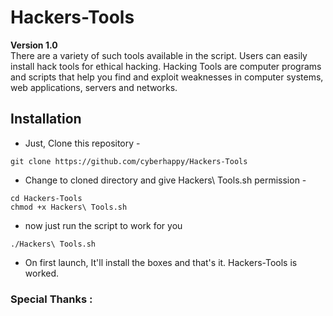 # Hackers-Tools

**Version 1.0** <br />
There are a variety of such tools available in the script. Users can easily install hack tools for ethical hacking.
Hacking Tools are computer programs and scripts that help you find and exploit weaknesses in computer systems, web applications, servers and networks.
## Installation

- Just, Clone this repository -
<pre><code>git clone https://github.com/cyberhappy/Hackers-Tools
</code></pre>
- Change to cloned directory and give Hackers\ Tools.sh permission -
<pre><code>cd Hackers-Tools
chmod +x Hackers\ Tools.sh
</code></pre>
- now just run the script to work for you
<pre><code>./Hackers\ Tools.sh
</code></pre>
- On first launch, It'll install the boxes and that's it. Hackers-Tools is worked.
### Special Thanks :
